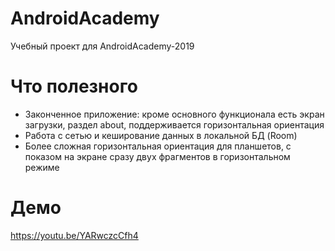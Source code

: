# AndroidAcademy

Учебный проект для AndroidAcademy-2019

# Что полезного
- Законченное приложение: кроме основного функционала есть экран загрузки, раздел about, поддерживается горизонтальная ориентация
- Работа с сетью и кеширование данных в локальной БД (Room)
- Более сложная горизонтальная ориентация для планшетов, с показом на экране сразу двух фрагментов в горизонтальном режиме

# Демо
https://youtu.be/YARwczcCfh4
